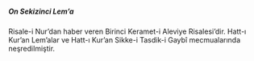 ##### On Sekizinci Lem’a
Risale-i Nur’dan haber veren Birinci Keramet-i Aleviye Risalesi’dir. Hatt-ı Kur’an Lem’alar ve Hatt-ı Kur’an Sikke-i Tasdik-i Gaybî mecmualarında neşredilmiştir.

